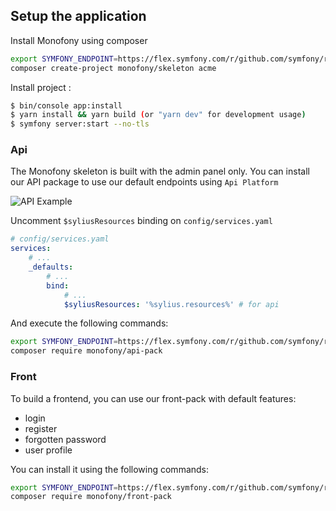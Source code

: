 ## Setup the application

Install Monofony using composer
```bash
export SYMFONY_ENDPOINT=https://flex.symfony.com/r/github.com/symfony/recipes-contrib/1022
composer create-project monofony/skeleton acme
```

Install project :
```bash
$ bin/console app:install
$ yarn install && yarn build (or "yarn dev" for development usage)
$ symfony server:start --no-tls
```

### Api

The Monofony skeleton is built with the admin panel only.
You can install our API package to use our default endpoints using `Api Platform`

![API Example](/build/images/api.png "Image API example")

Uncomment `$syliusResources` binding on `config/services.yaml`

```yaml
# config/services.yaml
services:
    # ...
    _defaults:
        # ...
        bind:
            # ...
            $syliusResources: '%sylius.resources%' # for api
```

And execute the following commands:

```bash
export SYMFONY_ENDPOINT=https://flex.symfony.com/r/github.com/symfony/recipes-contrib/1022
composer require monofony/api-pack
```

### Front

To build a frontend, you can use our front-pack with default features:
* login
* register
* forgotten password
* user profile

You can install it using the following commands:

```bash
export SYMFONY_ENDPOINT=https://flex.symfony.com/r/github.com/symfony/recipes-contrib/1022
composer require monofony/front-pack
```
